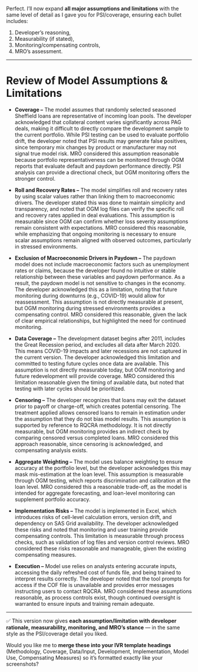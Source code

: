 Perfect. I’ll now expand **all major assumptions and limitations** with the same level of detail as I gave you for PSI/coverage, ensuring each bullet includes:

1. Developer’s reasoning,
2. Measurability (if stated),
3. Monitoring/compensating controls,
4. MRO’s assessment.

---

# **Review of Model Assumptions & Limitations**

* **Coverage –** The model assumes that randomly selected seasoned Sheffield loans are representative of incoming loan pools. The developer acknowledged that collateral content varies significantly across PAG deals, making it difficult to directly compare the development sample to the current portfolio. While PSI testing can be used to evaluate portfolio drift, the developer noted that PSI results may generate false positives, since temporary mix changes by product or manufacturer may not signal true model risk. MRO considered this assumption reasonable because portfolio representativeness can be monitored through OGM reports that evaluate default and paydown performance directly. PSI analysis can provide a directional check, but OGM monitoring offers the stronger control.

* **Roll and Recovery Rates –** The model simplifies roll and recovery rates by using scalar values rather than linking them to macroeconomic drivers. The developer stated this was done to maintain simplicity and transparency, and noted that OGM log files can verify the specific roll and recovery rates applied in deal evaluations. This assumption is measurable since OGM can confirm whether loss severity assumptions remain consistent with expectations. MRO considered this reasonable, while emphasizing that ongoing monitoring is necessary to ensure scalar assumptions remain aligned with observed outcomes, particularly in stressed environments.

* **Exclusion of Macroeconomic Drivers in Paydown –** The paydown model does not include macroeconomic factors such as unemployment rates or claims, because the developer found no intuitive or stable relationship between these variables and paydown performance. As a result, the paydown model is not sensitive to changes in the economy. The developer acknowledged this as a limitation, noting that future monitoring during downturns (e.g., COVID-19) would allow for reassessment. This assumption is not directly measurable at present, but OGM monitoring during stressed environments provides a compensating control. MRO considered this reasonable, given the lack of clear empirical relationships, but highlighted the need for continued monitoring.

* **Data Coverage –** The development dataset begins after 2011, includes the Great Recession period, and excludes all data after March 2020. This means COVID-19 impacts and later recessions are not captured in the current version. The developer acknowledged this limitation and committed to testing future cycles once data are available. This assumption is not directly measurable today, but OGM monitoring and future redevelopment will provide coverage. MRO considered this limitation reasonable given the timing of available data, but noted that testing with later cycles should be prioritized.

* **Censoring –** The developer recognizes that loans may exit the dataset prior to payoff or charge-off, which creates potential censoring. The treatment applied allows censored loans to remain in estimation under the assumption that they do not bias model results. This assumption is supported by reference to RQCRA methodology. It is not directly measurable, but OGM monitoring provides an indirect check by comparing censored versus completed loans. MRO considered this approach reasonable, since censoring is acknowledged, and compensating analysis exists.

* **Aggregate Weighting –** The model uses balance weighting to ensure accuracy at the portfolio level, but the developer acknowledges this may mask mis-estimation at the loan level. This assumption is measurable through OGM testing, which reports discrimination and calibration at the loan level. MRO considered this a reasonable trade-off, as the model is intended for aggregate forecasting, and loan-level monitoring can supplement portfolio accuracy.

* **Implementation Risks –** The model is implemented in Excel, which introduces risks of cell-level calculation errors, version drift, and dependency on SAS Grid availability. The developer acknowledged these risks and noted that monitoring and user training provide compensating controls. This limitation is measurable through process checks, such as validation of log files and version control reviews. MRO considered these risks reasonable and manageable, given the existing compensating measures.

* **Execution –** Model use relies on analysts entering accurate inputs, accessing the daily refreshed cost of funds file, and being trained to interpret results correctly. The developer noted that the tool prompts for access if the COF file is unavailable and provides error messages instructing users to contact RQCRA. MRO considered these assumptions reasonable, as process controls exist, though continued oversight is warranted to ensure inputs and training remain adequate.

---

✅ This version now gives **each assumption/limitation with developer rationale, measurability, monitoring, and MRO’s stance** — in the same style as the PSI/coverage detail you liked.

Would you like me to **merge these into your IVR template headings** (Methodology, Coverage, Data/Input, Development, Implementation, Model Use, Compensating Measures) so it’s formatted exactly like your screenshots?
